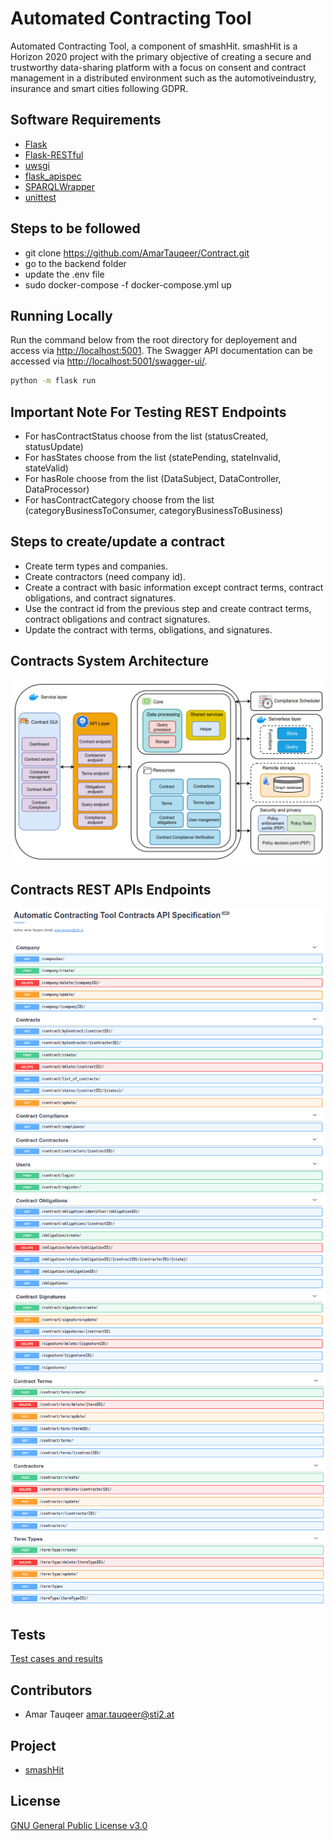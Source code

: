 # Automated Contracting Tool

Automated Contracting Tool, a component of smashHit. smashHit is a Horizon 2020 project with the primary objective of creating a secure and trustworthy data-sharing platform with a focus on consent and contract management in a distributed environment such as the automotiveindustry, insurance and smart cities following GDPR.

## Software Requirements

- [Flask](https://flask.palletsprojects.com/en/1.1.x/)
- [Flask-RESTful](https://flask-restful.readthedocs.io/en/latest/)
- [uwsgi](https://uwsgi-docs.readthedocs.io/en/latest/)
- [flask_apispec](https://flask-apispec.readthedocs.io/en/latest/index.html)
- [SPARQLWrapper](https://rdflib.dev/sparqlwrapper/)
- [unittest](https://docs.python.org/3/library/unittest.html)

## Steps to be followed
- git clone https://github.com/AmarTauqeer/Contract.git
- go to the backend folder
- update the .env file
- sudo docker-compose -f docker-compose.yml up

## Running Locally

Run the command below from the root directory for deployement and access via [http://localhost:5001](http://localhost:5001). The Swagger API documentation can be accessed via [http://localhost:5001/swagger-ui/](http://localhost:5001/swagger-ui/).

```bash
python -m flask run

```

## Important Note For Testing REST Endpoints
- For hasContractStatus choose from the list (statusCreated, statusUpdate)
- For hasStates choose from the list (statePending, stateInvalid, stateValid)
- For hasRole choose from the list (DataSubject, DataController, DataProcessor)
- For hasContractCategory choose from the list (categoryBusinessToConsumer, categoryBusinessToBusiness)

## Steps to create/update a contract

- Create term types and companies.
- Create contractors (need company id).
- Create a contract with basic information except contract terms, contract obligations, and contract signatures.
- Use the contract id from the previous step and create contract terms, contract obligations and contract signatures.
- Update the contract with terms, obligations, and signatures.




## Contracts System Architecture
![](/backend/images/semantic-contract-architecture.png)

## Contracts REST APIs Endpoints
![](/backend/images/contract-api-first-part.png)
![](/backend/images/contract-api-second-part.png)

## Tests

[Test cases and results](
https://github.com/AmarTauqeer/Contract/tree/master/backend/tests)

## Contributors

- Amar Tauqeer
  amar.tauqeer@sti2.at

## Project

- [smashHit](https://www.smashhit.eu/)

## License

[GNU General Public License v3.0](https://github.com/AmarTauqeer/SmashHitApi/blob/main/LICENSE)
